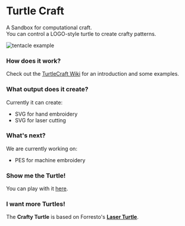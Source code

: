 Turtle Craft
============

A Sandbox for computational craft.  
You can control a LOGO-style turtle to create crafty patterns.

![tentacle example](../../wiki/crafty-turtle-examples-tentacles.png)

### How does it work?

Check out the [TurtleCraft Wiki](../../wiki) for an introduction
and some examples.

### What output does it create?

Currently it can create:

* SVG for hand embroidery
* SVG for laser cutting

### What's next?

We are currently working on:

* PES for machine embroidery

### Show me the Turtle!

You can play with it [here](http://bitcraftlab.github.com/turtlecraft/).

### I want more Turtles!

The **Crafty Turtle** is based on Forresto's [**Laser Turtle**](https://github.com/forresto/turtle-svg).
